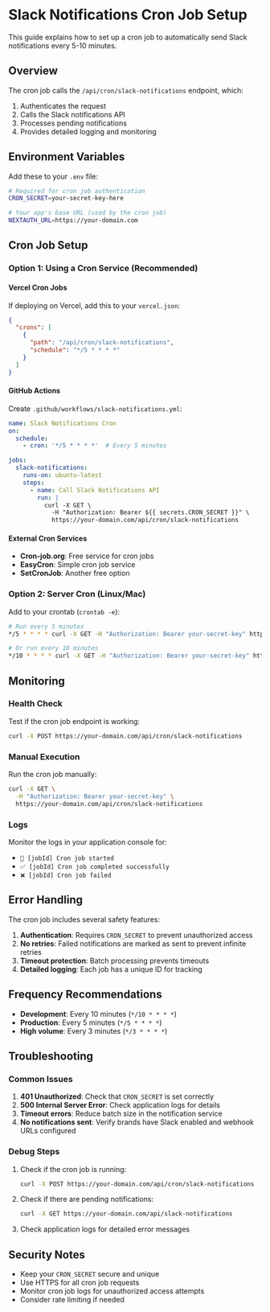# Slack Notifications Cron Job Setup

This guide explains how to set up a cron job to automatically send Slack notifications every 5-10 minutes.

## Overview

The cron job calls the `/api/cron/slack-notifications` endpoint, which:
1. Authenticates the request
2. Calls the Slack notifications API
3. Processes pending notifications
4. Provides detailed logging and monitoring

## Environment Variables

Add these to your `.env` file:

```bash
# Required for cron job authentication
CRON_SECRET=your-secret-key-here

# Your app's base URL (used by the cron job)
NEXTAUTH_URL=https://your-domain.com
```

## Cron Job Setup

### Option 1: Using a Cron Service (Recommended)

#### Vercel Cron Jobs
If deploying on Vercel, add this to your `vercel.json`:

```json
{
  "crons": [
    {
      "path": "/api/cron/slack-notifications",
      "schedule": "*/5 * * * *"
    }
  ]
}
```

#### GitHub Actions
Create `.github/workflows/slack-notifications.yml`:

```yaml
name: Slack Notifications Cron
on:
  schedule:
    - cron: '*/5 * * * *'  # Every 5 minutes

jobs:
  slack-notifications:
    runs-on: ubuntu-latest
    steps:
      - name: Call Slack Notifications API
        run: |
          curl -X GET \
            -H "Authorization: Bearer ${{ secrets.CRON_SECRET }}" \
            https://your-domain.com/api/cron/slack-notifications
```

#### External Cron Services
- **Cron-job.org**: Free service for cron jobs
- **EasyCron**: Simple cron job service
- **SetCronJob**: Another free option

### Option 2: Server Cron (Linux/Mac)

Add to your crontab (`crontab -e`):

```bash
# Run every 5 minutes
*/5 * * * * curl -X GET -H "Authorization: Bearer your-secret-key" https://your-domain.com/api/cron/slack-notifications

# Or run every 10 minutes
*/10 * * * * curl -X GET -H "Authorization: Bearer your-secret-key" https://your-domain.com/api/cron/slack-notifications
```

## Monitoring

### Health Check
Test if the cron job endpoint is working:

```bash
curl -X POST https://your-domain.com/api/cron/slack-notifications
```

### Manual Execution
Run the cron job manually:

```bash
curl -X GET \
  -H "Authorization: Bearer your-secret-key" \
  https://your-domain.com/api/cron/slack-notifications
```

### Logs
Monitor the logs in your application console for:
- `🚀 [jobId] Cron job started`
- `✅ [jobId] Cron job completed successfully`
- `❌ [jobId] Cron job failed`

## Error Handling

The cron job includes several safety features:

1. **Authentication**: Requires `CRON_SECRET` to prevent unauthorized access
2. **No retries**: Failed notifications are marked as sent to prevent infinite retries
3. **Timeout protection**: Batch processing prevents timeouts
4. **Detailed logging**: Each job has a unique ID for tracking

## Frequency Recommendations

- **Development**: Every 10 minutes (`*/10 * * * *`)
- **Production**: Every 5 minutes (`*/5 * * * *`)
- **High volume**: Every 3 minutes (`*/3 * * * *`)

## Troubleshooting

### Common Issues

1. **401 Unauthorized**: Check that `CRON_SECRET` is set correctly
2. **500 Internal Server Error**: Check application logs for details
3. **Timeout errors**: Reduce batch size in the notification service
4. **No notifications sent**: Verify brands have Slack enabled and webhook URLs configured

### Debug Steps

1. Check if the cron job is running:
   ```bash
   curl -X POST https://your-domain.com/api/cron/slack-notifications
   ```

2. Check if there are pending notifications:
   ```bash
   curl -X GET https://your-domain.com/api/slack-notifications
   ```

3. Check application logs for detailed error messages

## Security Notes

- Keep your `CRON_SECRET` secure and unique
- Use HTTPS for all cron job requests
- Monitor cron job logs for unauthorized access attempts
- Consider rate limiting if needed 